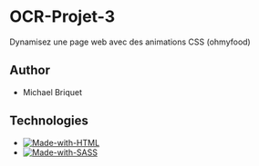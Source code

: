 # OCR-Projet-3
Dynamisez une page web avec des animations CSS (ohmyfood)

## Author 

- Michael Briquet

## Technologies

- [![Made-with-HTML](https://img.shields.io/badge/Made%20with-HTML-e34c26)](https://developer.mozilla.org/fr/docs/Web/HTML)
- [![Made-with-SASS](https://img.shields.io/badge/Made%20with-SASS-c6538c)](https://sass-lang.com/guide)
